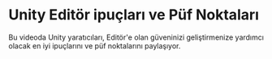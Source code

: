 # Unity Editör ipuçları ve Püf Noktaları

Bu videoda Unity yaratıcıları, Editör'e olan güveninizi geliştirmenize yardımcı olacak en iyi ipuçlarını ve püf noktalarını paylaşıyor.





